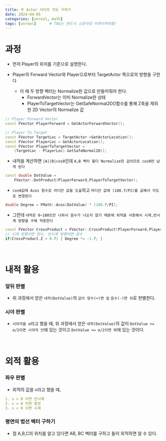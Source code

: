 ```yaml
---
title: 두 Actor 사이의 각도 구하기
date: 2024-04-05
categories: [unreal, math]
tags: [unreal]		# TAG는 반드시 소문자로 이루어져야함!
---
```


# 과정

* 먼저 Player의 위치를 기준으로 설명한다.

* Player의 Forward Vector와 Player으로부터 TargetActor 쪽으로의 방향을 구한다

   * 이 때 두 방향 벡터는 Normalize한 값으로 만들어줘야 한다.
     * ForwardVector는 이미 Normalize한 상태
     * PlayerToTargetVector는 GetSafeNormal2D()함수를 통해 Z축을 제외한 2D Vector의 Normalize 값

```c++
// Player Forward Vector
const FVector PlayerForward = GetActorForwardVector();

// Player To Target
const FVector TargetLoc = TargetActor->GetActorLocation();	
const FVector PlayerLoc = GetActorLocation();	
const FVector PlayerToTargetVector = 
    (TargetLoc - PlayerLoc).GetSafeNormal2D();
```

* 내적을 계산하면 `|A||B|cosθ`인데 `A,B 벡터 둘다 Normalize한 값이므로 cosθ만 남게 된다`

```c++
const double DotValue = 
    FVector::DotProduct(PlayerForward,PlayerToTargetVector);
```

* `cosθ값에 Acos 함수로 라디안 값을 도출`하고 `라디안 값에 (180.f/PI)를 곱해서 각도로 변경한다`

```c++
double Degree = FMath::Acos(DotValue) * (180.f/PI);
```

* 그런데 `내적은 0~180도만 나와서 음수가 나오지 않기 때문에 외적을 사용해서 시계,반시계 방향을 구해 적용한다`

```c++
const FVector CrossProduct = FVector::CrossProduct(PlayerForward,PlayerToTargetVector);
// 시계 방향이면 양수, 반시계 방향이면 음수
if(CrossProduct.Z < 0.f) { Degree *= -1.f; }
```

<br>

# 내적 활용

### 앞뒤 판별

* 위 과정에서 얻은 `내적(DotValue)`의 `값이 양수(+)면 앞` `음수(-)면 뒤`로 판별한다.

### 시야 판별

* `시야각을 α`라고 했을 때, 위 과정에서 얻은 `내적(DotValue)`의 값이 `DotValue >= α/2이면 시야각 안`에 있는 것이고 `DotValue <= α/2이면 밖`에 있는 것이다.


<br>

# 외적 활용

### 좌우 판별

* 외적의 값을 v라고 했을 때,

```yaml
1. v > 0 이면 반시계
2. v = 0 이면 중앙
3. v < 0 이면 시계
```

### 평면의 법선 벡터 구하기

* 점 A,B,C의 위치를 알고 있다면 AB, BC 벡터를 구하고 둘이 외적하면 알 수 있다.

